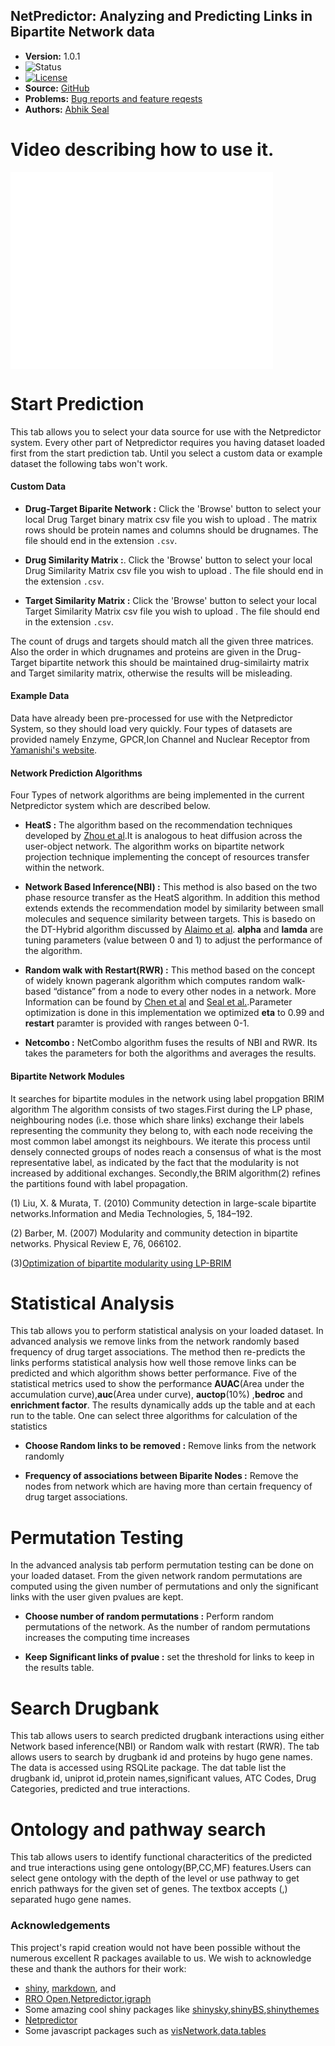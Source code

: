 <!--- 
  NOTE: this file is modified by running `redocument`, via `README.Rmd`
  only the Version line is modified.
 -->

## NetPredictor: Analyzing and Predicting Links in Bipartite Network data

* **Version:** 1.0.1
* ![Status](http://img.shields.io/badge/status-In_development_%28UNSTABLE%29-red.svg?style=flat)
* [![License](http://img.shields.io/badge/license-AGPL--3-orange.svg?style=flat)](https://www.gnu.org/licenses/agpl-3.0.html)
* **Source:** [GitHub](https://github.com/abhik1368/Shiny_NetPredictor)
* **Problems:** [Bug reports and feature reqests](https://github.com/abhik1368/Shiny_NetPredictor/issues)
* **Authors:** [Abhik Seal](https://www.linkedin.com/in/abseal)

# Video describing how to use it.
<iframe width="420" height="315" src="//www.youtube.com/embed/xosGDuc3rdg" frameborder="0" allowfullscreen></iframe>

# Start Prediction

This tab allows you to select your data source for use with the Netpredictor
system.  Every other part of Netpredictor requires you having dataset loaded first
from the start prediction tab. Until you select a custom data or example dataset
the following tabs won't work.

#### Custom Data

* **Drug-Target Biparite Network :**
Click the 'Browse' button to select your local Drug Target binary matrix csv file you wish to
upload . The matrix rows should be protein names and columns should be drugnames. The file should end in the extension `.csv`.

* **Drug Similarity Matrix :**.
Click the 'Browse' button to select your local Drug Similarity Matrix csv file you wish to
upload . The file should end in the extension `.csv`.

* **Target Similarity Matrix :**
Click the 'Browse' button to select your local Target Similarity Matrix csv file you wish to
upload .  The file should end in the extension `.csv`.

The count of drugs and targets should match all the given three matrices. Also the order in which drugnames and proteins are given in the Drug-Target bipartite network this should be maintained drug-similairty matrix and Target similarity matrix, otherwise the results will be misleading.

#### Example Data

Data have already been pre-processed for use with the Netpredictor System, so they should load very quickly. Four types of datasets are provided namely Enzyme, GPCR,Ion Channel and Nuclear Receptor from [Yamanishi's website](http://cbio.ensmp.fr/~yyamanishi/pharmaco/).

#### Network Prediction Algorithms

Four Types of network algorithms are being implemented in the current Netpredictor system which are described below.

* **HeatS :**
The algorithm based on the recommendation techniques developed by [Zhou et al](http://www.pnas.org/content/107/10/4511.full).It is analogous to heat diffusion across the user-object network. The algorithm works on bipartite network projection technique implementing the concept of resources transfer within the network.

* **Network Based Inference(NBI) :**
This method is also based on the two phase resource transfer as the HeatS algorithm. In addition this method extends extends the recommendation model by similarity between small molecules and sequence similarity between targets. This is basedo on the DT-Hybrid algorithm discussed by [Alaimo et al](http://bioinformatics.oxfordjournals.org/content/29/16/2004.long). **alpha** and **lamda** are  tuning parameters (value between 0 and 1) to adjust the performance of the algorithm.


* **Random walk with Restart(RWR) :**
This method based on the concept of widely known pagerank algorithm which computes random walk-based “distance” from a node to every other nodes in a network. More Information can be found by [Chen et al](http://pubs.rsc.org/en/Content/ArticleLanding/2012/MB/c2mb00002d#!divAbstract) and [Seal et al.](http://www.jcheminf.com/content/7/1/40).Parameter optimization is done in this implementation we optimized **eta** to 0.99 and **restart** paramter is provided with ranges between 0-1.


* **Netcombo :**
NetCombo algorithm fuses the results of NBI and RWR. Its takes the parameters for both the algorithms and averages the results. 

#### Bipartite Network Modules
It searches for bipartite modules in the network using label propgation BRIM algorithm The algorithm consists of two stages.First during the LP phase, neighbouring nodes (i.e. those
which share links) exchange their labels representing the community they belong to, with each node receiving the most common label amongst its neighbours. We iterate this process until
densely connected groups of nodes reach a consensus of what is the most representative label, as indicated by the fact that the modularity is not increased by additional exchanges. Secondly,the BRIM algorithm(2) refines the partitions found with label propagation.

(1) Liu, X. & Murata, T. (2010) Community detection in large-scale bipartite networks.Information
and Media Technologies, 5, 184–192.

(2) Barber, M. (2007) Modularity and community detection in bipartite networks. Physical Review E, 76, 066102.

(3)[Optimization of bipartite modularity using LP-BRIM](https://github.com/PoisotLab/lpbrim)

# Statistical Analysis

This tab allows you to perform statistical analysis on your loaded dataset. In advanced analysis we remove links from the network randomly based frequency of drug target associations. The method then re-predicts the links performs statistical analysis how well those remove links can be predicted and which algorithm shows better performance. Five of the statistical metrics used to show the performance **AUAC**(Area under the accumulation curve),**auc**(Area under curve), **auctop**(10%) ,**bedroc** and **enrichment factor**. The results dynamically adds up the table and at each run to the table. One can select three algorithms for calculation of the statistics

* **Choose Random links to be removed :**
Remove links from the network randomly

* **Frequency of associations between Biparite Nodes :**
Remove the nodes from network which are having more than certain frequency of drug target associations.

# Permutation Testing

In the advanced analysis tab perform permutation testing can be done on your loaded dataset. From the given network random permutations are computed using the given number of permutations and only the 
significant links with the user given pvalues are kept.

* **Choose number of random permutations :**
Perform random permutations of the network. As the number of random permutations increases the
computing time increases 

* **Keep Significant links of pvalue :**
set the threshold for links to keep in the results table.

# Search Drugbank 

This tab allows users to search predicted drugbank interactions using either Network based inference(NBI) or Random walk with restart (RWR). The tab allows users to search by drugbank id and proteins by hugo gene names. The data is accessed using RSQLite package. The dat table list the drugbank id, uniprot id,protein names,significant values, ATC Codes, Drug Categories, predicted and true interactions. 

# Ontology and pathway search

This tab allows users to identify functional characteritics of the predicted and true interactions using gene ontology(BP,CC,MF) features.Users can select gene ontology with the depth of the level or use pathway to get enrich pathways for the given set of genes. The textbox accepts (,) separated hugo gene names. 

### Acknowledgements

This project's rapid creation would not have been possible without
the numerous excellent R packages available to us.  We wish to
acknowledge these and thank the authors for their work:

* [shiny](http://cran.r-project.org/web/packages/shiny/index.html), [markdown](http://cran.r-project.org/web/packages/markdown/index.html), and 
* [RRO Open](https://mran.revolutionanalytics.com/open/),[Netpredictor](https://github.com/abhik1368/netpredicter),[igraph](https://cran.r-project.org/web/packages/igraph/index.html)
* Some amazing cool shiny packages like [shinysky](https://github.com/AnalytixWare/ShinySky),[shinyBS](https://github.com/ebailey78/shinyBS),[shinythemes](https://github.com/rstudio/shinythemes)
* [Netpredictor](https://github.com/abhik1368/netpredictor)
* Some javascript packages such as [visNetwork](http://dataknowledge.github.io/visNetwork/),[data.tables](https://cran.r-project.org/web/packages/data.table/index.html)




